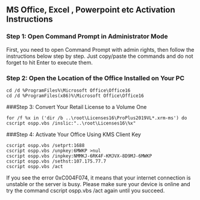 ## MS Office, Excel , Powerpoint etc Activation Instructions

### Step 1: Open Command Prompt in Administrator Mode
First, you need to open Command Prompt with admin rights, then follow the instructions below step by step. Just copy/paste the commands and do not forget to hit Enter to execute them.

### Step 2: Open the Location of the Office Installed on Your PC
```
cd /d %ProgramFiles%\Microsoft Office\Office16
cd /d %ProgramFiles(x86)%\Microsoft Office\Office16
```
###Step 3: Convert Your Retail License to a Volume One

```
for /f %x in ('dir /b ..\root\Licenses16\ProPlus2019VL*.xrm-ms') do cscript ospp.vbs /inslic:"..\root\Licenses16\%x"
```
###Step 4: Activate Your Office Using KMS Client Key

```
cscript ospp.vbs /setprt:1688
cscript ospp.vbs /unpkey:6MWKP >nul
cscript ospp.vbs /inpkey:NMMKJ-6RK4F-KMJVX-8D9MJ-6MWKP
cscript ospp.vbs /sethst:107.175.77.7
cscript ospp.vbs /act
```
If you see the error 0xC004F074, it means that your internet connection is unstable or the server is busy. Please make sure your device is online and try the command cscript ospp.vbs /act again until you succeed.

